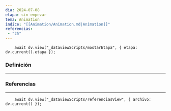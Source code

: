 ```yaml
---
dia: 2024-07-08
etapa: sin-empezar
tema: Animation
indice: "[[Animation/Animation.md|Animation]]"
referencias: 
 - "25"
---
```

```dataviewjs
	await dv.view("_dataviewScripts/mostarEtapa", { etapa: dv.current().etapa });
```
### Definición
---




### Referencias
---
```dataviewjs
	await dv.view("_dataviewScripts/referenciasView", { archivo: dv.current() });
```